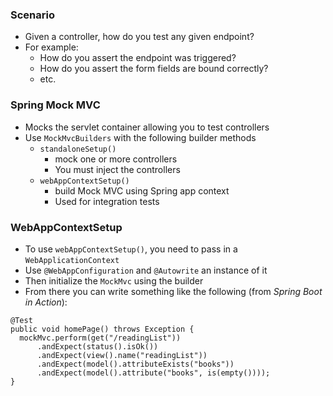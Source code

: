 ### Scenario
- Given a controller, how do you test any given endpoint?
- For example:
	- How do you assert the endpoint was triggered?
	- How do you assert the form fields are bound correctly?
	- etc.
### Spring Mock MVC
 * Mocks the servlet container allowing you to test controllers
 * Use `MockMvcBuilders` with the following builder methods
	 * `standaloneSetup()` 
		 * mock one or more controllers
		 * You must inject the controllers
	* `webAppContextSetup()`
		* build Mock MVC using Spring app context
		* Used for integration tests
### WebAppContextSetup
* To use `webAppContextSetup()`, you need to pass in a `WebApplicationContext`
* Use `@WebAppConfiguration` and `@Autowrite` an instance of it
* Then initialize the `MockMvc` using the builder
* From there you can write something like the following (from *Spring Boot in Action*):
```
@Test
public void homePage() throws Exception {
  mockMvc.perform(get("/readingList"))
      .andExpect(status().isOk())
      .andExpect(view().name("readingList"))
      .andExpect(model().attributeExists("books"))
      .andExpect(model().attribute("books", is(empty())));
}
```
